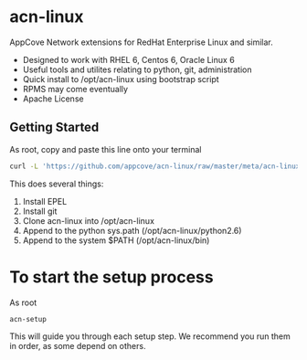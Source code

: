 acn-linux
=========

AppCove Network extensions for RedHat Enterprise Linux and similar.

* Designed to work with RHEL 6, Centos 6, Oracle Linux 6
* Useful tools and utilites relating to python, git, administration
* Quick install to /opt/acn-linux using bootstrap script
* RPMS may come eventually
* Apache License

## Getting Started

As root, copy and paste this line onto your terminal

```bash
curl -L 'https://github.com/appcove/acn-linux/raw/master/meta/acn-linux-bootstrap.sh' | /bin/bash && source /etc/profile
```

This does several things:

1. Install EPEL
2. Install git
3. Clone acn-linux into /opt/acn-linux
4. Append to the python sys.path (/opt/acn-linux/python2.6)
5. Append to the system $PATH (/opt/acn-linux/bin)


To start the setup process
==========================

As root

```bash
acn-setup
```

This will guide you through each setup step.  We recommend you run 
them in order, as some depend on others.  



